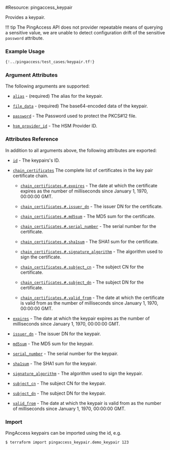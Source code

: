 #Resource: pingaccess_keypair

Provides a keypair.

!!! tip
    The PingAccess API does not provider repeatable means of querying a sensitive value, we are unable to detect configuration drift of the sensitive `password` attribute.

### Example Usage
```terraform
{!../pingaccess/test_cases/keypair.tf!}
```
### Argument Attributes
The following arguments are supported:

- [`alias`](#alias) - (required) The alias for the keypair.

- [`file_data`](#file_data) - (required) The base64-encoded data of the keypair.

- [`password`](#password) - The Password used to protect the PKCS#12 file.

- [`hsm_provider_id`](#hsm_provider_id) - The HSM Provider ID.

### Attributes Reference

In addition to all arguments above, the following attributes are exported:

- [`id`](#id) - The keypairs's ID.

- [`chain_certificates`](#chain_certificates) The complete list of certificates in the key pair certificate chain.
  
    - [`chain_certificates.#.expires`](#chain_certificates-expires) - The date at which the certificate expires as the number of milliseconds since January 1, 1970, 00:00:00 GMT.
    
    - [`chain_certificates.#.issuer_dn`](#chain_certificates-issuer_dn) - The issuer DN for the certificate.
    
    - [`chain_certificates.#.md5sum`](#chain_certificates-md5sum) - The MD5 sum for the certificate.
    
    - [`chain_certificates.#.serial_number`](#chain_certificates-serial_number) - The serial number for the certificate.
    
    - [`chain_certificates.#.sha1sum`](#chain_certificates-sha1sum) - The SHA1 sum for the certificate.
    
    - [`chain_certificates.#.signature_algorithm`](#chain_certificates-signature_algorithm) -  The algorithm used to sign the certificate.
    
    - [`chain_certificates.#.subject_cn`](#chain_certificates-subject_cn) - The subject CN for the certificate.
    
    - [`chain_certificates.#.subject_dn`](#chain_certificates-subject_dn) - The subject DN for the certificate.
    
    - [`chain_certificates.#.valid_from`](#chain_certificates-valid_from) - The date at which the certificate is valid from as the number of milliseconds since January 1, 1970, 00:00:00 GMT.

- [`expires`](#expires) - The date at which the keypair expires as the number of milliseconds since January 1, 1970, 00:00:00 GMT.

- [`issuer_dn`](#issuer_dn) - The issuer DN for the keypair.

- [`md5sum`](#md5sum) - The MD5 sum for the keypair.

- [`serial_number`](#serial_number) - The serial number for the keypair.

- [`sha1sum`](#sha1sum) - The SHA1 sum for the keypair.

- [`signature_algorithm`](#signature_algorithm) -  The algorithm used to sign the keypair.

- [`subject_cn`](#subject_cn) - The subject CN for the keypair.

- [`subject_dn`](#subject_dn) - The subject DN for the keypair.

- [`valid_from`](#valid_from) - The date at which the keypair is valid from as the number of milliseconds since January 1, 1970, 00:00:00 GMT.

### Import

PingAccess keypairs can be imported using the id, e.g.

```bash
$ terraform import pingaccess_keypair.demo_keypair 123
```